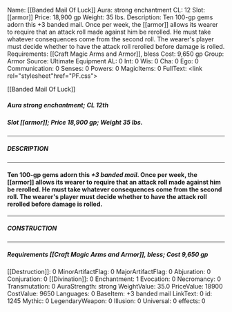 Name: [[Banded Mail Of Luck]]
Aura: strong enchantment
CL: 12
Slot: [[armor]]
Price: 18,900 gp
Weight: 35 lbs.
Description: Ten 100-gp gems adorn this +3 banded mail. Once per week, the [[armor]] allows its wearer to require that an attack roll made against him be rerolled. He must take whatever consequences come from the second roll. The wearer's player must decide whether to have the attack roll rerolled before damage is rolled.
Requirements: [[Craft Magic Arms and Armor]], bless
Cost: 9,650 gp
Group: Armor
Source: Ultimate Equipment
AL: 0
Int: 0
Wis: 0
Cha: 0
Ego: 0
Communication: 0
Senses: 0
Powers: 0
MagicItems: 0
FullText: <link rel="stylesheet"href="PF.css"><div class="heading"><p class="alignleft">[[Banded Mail Of Luck]]</p><div style="clear: both;"></div></div><div><h5><b>Aura </b>strong enchantment; <b>CL </b>12th</h5><h5><b>Slot </b>[[armor]]; <b>Price </b>18,900 gp; <b>Weight </b>35 lbs.</h5></div><hr/><div><h5><b>DESCRIPTION</b></h5></div><hr/><div><h4><p>Ten 100-gp gems adorn this <i>+3 banded mail</i>. Once per week, the [[armor]] allows its wearer to require that an attack roll made against him be rerolled. He must take whatever consequences come from the second roll. The wearer's player must decide whether to have the attack roll rerolled before damage is rolled.</p></h4></div><hr/><div><h5><b>CONSTRUCTION</b></h5></div><hr/><div><h5><b>Requirements </b>[[Craft Magic Arms and Armor]], <i>bless</i>; <b>Cost </b>9,650 gp</h5></div>
[[Destruction]]: 0
MinorArtifactFlag: 0
MajorArtifactFlag: 0
Abjuration: 0
Conjuration: 0
[[Divination]]: 0
Enchantment: 1
Evocation: 0
Necromancy: 0
Transmutation: 0
AuraStrength: strong
WeightValue: 35.0
PriceValue: 18900
CostValue: 9650
Languages: 0
BaseItem: +3 banded mail
LinkText: 0
id: 1245
Mythic: 0
LegendaryWeapon: 0
Illusion: 0
Universal: 0
effects: 0
